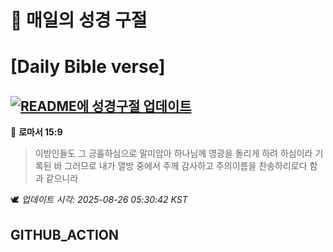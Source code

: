 # 🙏 매일의 성경 구절
# [Daily Bible verse]
## [![README에 성경구절 업데이트](https://github.com/DONGSUKA/first_test/actions/workflows/update-readme-bible.yml/badge.svg)](https://github.com/DONGSUKA/first_test/actions/workflows/update-readme-bible.yml)
<!-- START_BIBLE_VERSE -->
📖 **로마서 15:9**
> 이방인들도 그 긍휼하심으로 말미암아 하나님께 영광을 돌리게 하려 하심이라 기록된 바 그러므로 내가 열방 중에서 주께 감사하고 주의이름을 찬송하리로다 함과 같으니라

🕊️ _업데이트 시각: 2025-08-26 05:30:42 KST_
  <!-- END_BIBLE_VERSE -->
## GITHUB_ACTION
